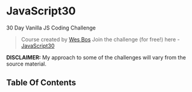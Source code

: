 # JavaScript30
30 Day Vanilla JS Coding Challenge 

> Course created by [Wes Bos](https://github.com/wesbos)
> Join the challenge (for free!) here - [JavaScript30](https://javascript30.com/account)

**DISCLAIMER:** My approach to some of the challenges will vary from the source material.

## Table Of Contents
